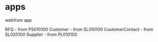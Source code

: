 # apps
webfrom app

RFQ - from PS010100
Customer - from SL010100
CustomerContact  - from SL020100
Supplier - from PL010100